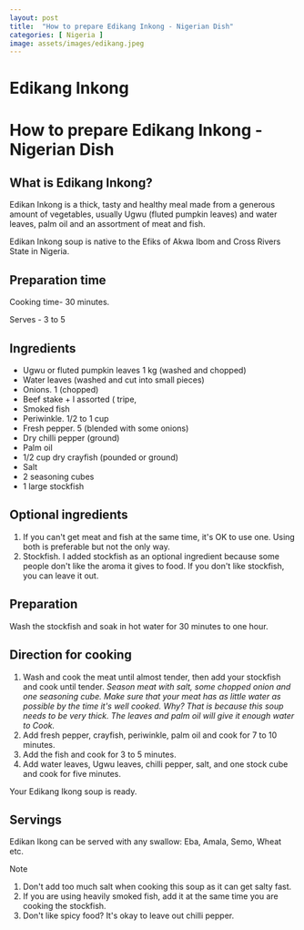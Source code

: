 ```yaml
---
layout: post
title:  "How to prepare Edikang Inkong - Nigerian Dish"
categories: [ Nigeria ]
image: assets/images/edikang.jpeg
---
```

# Edikang Inkong 

# How to prepare Edikang Inkong - Nigerian Dish

## What is Edikang Inkong?

Edikan Inkong is a thick, tasty and healthy meal made from a generous amount of vegetables, usually Ugwu (fluted pumpkin leaves) and water leaves, palm oil and an assortment of meat and fish.

Edikan Inkong soup is native to the Efiks of Akwa Ibom and Cross Rivers State in Nigeria.

## Preparation time

Cooking time- 30 minutes.

Serves - 3 to 5

## Ingredients

- Ugwu or fluted pumpkin leaves 1 kg (washed and chopped)
- Water leaves (washed and cut into small pieces)
- Onions. 1 (chopped)
- Beef stake + l assorted ( tripe,
- Smoked fish
- Periwinkle. 1/2 to 1 cup
- Fresh pepper. 5 (blended with some onions)
- Dry chilli pepper (ground)
- Palm oil
- 1/2 cup dry crayfish (pounded or ground)
- Salt
- 2 seasoning cubes
- 1 large stockfish

## Optional ingredients

1. If you can't get meat and fish at the same time, it's OK to use one. Using both is preferable but not the only way.
2. Stockfish. I added stockfish as an optional ingredient because some people don't like the aroma it gives to food. If you don't like stockfish, you can leave it out.

## Preparation

Wash the stockfish and soak in hot water for 30 minutes to one hour.

## Direction for cooking

1. Wash and cook the meat until almost tender, then add your stockfish and cook until tender.
   *Season meat with salt, some chopped onion and one seasoning cube.* *Make sure that your meat has as little water as possible by the time it's well cooked.* *Why? That is because this soup needs to be very thick. The leaves and palm oil will give it enough water to Cook.*
2. Add fresh pepper, crayfish, periwinkle, palm oil and cook for 7 to 10 minutes.
3. Add the fish and cook for 3 to 5 minutes.
4. Add water leaves, Ugwu leaves, chilli pepper, salt, and one stock cube and cook for five minutes.

Your Edikang Ikong soup is ready.

## Servings

Edikan Ikong can be served with any swallow: Eba, Amala, Semo, Wheat etc.

Note

1. Don't add too much salt when cooking this soup as it can get salty fast.
2. If you are using heavily smoked fish, add it at the same time you are cooking the stockfish.
3. Don't like spicy food? It's okay to leave out chilli pepper.